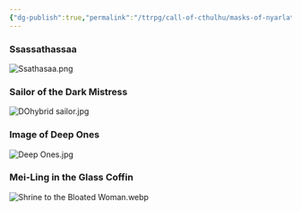 ```yaml
---
{"dg-publish":true,"permalink":"/ttrpg/call-of-cthulhu/masks-of-nyarlathotep/players/images/china-images/","tags":["TTRPG/Games/MoN"]}
---
```


### Ssassathassaa
![Ssathasaa.png](/img/user/z_Attachments/TTRPG/Masks%20of%20Nyarlathotep/Visuals/Ssathasaa.png)

### Sailor of the Dark Mistress
![DOhybrid sailor.jpg](/img/user/z_Attachments/TTRPG/Masks%20of%20Nyarlathotep/Visuals/DOhybrid%20sailor.jpg)

### Image of Deep Ones
![Deep Ones.jpg](/img/user/z_Attachments/TTRPG/Masks%20of%20Nyarlathotep/Visuals/Deep%20Ones.jpg)

### Mei-Ling in the Glass Coffin
![Shrine to the Bloated Woman.webp](/img/user/z_Attachments/TTRPG/Masks%20of%20Nyarlathotep/Visuals/Shrine%20to%20the%20Bloated%20Woman.webp)